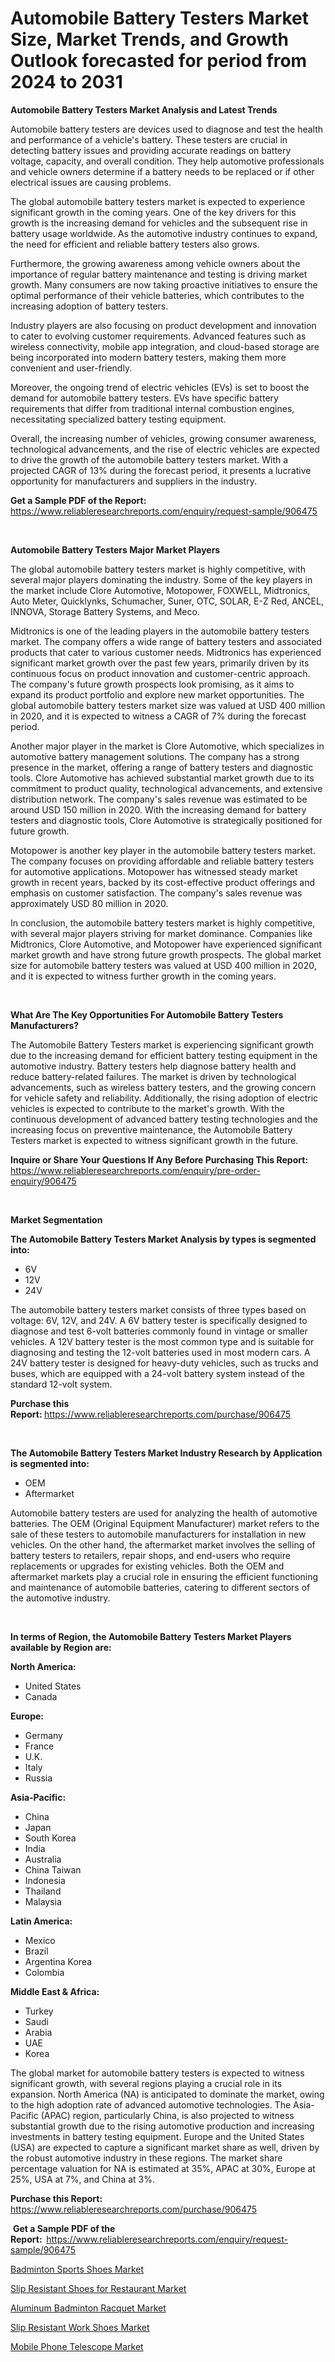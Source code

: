 <p><h1>Automobile Battery Testers Market Size, Market Trends, and Growth Outlook forecasted for period from 2024 to 2031</h1></p><p><strong>Automobile Battery Testers Market Analysis and Latest Trends</strong></p>
<p><p>Automobile battery testers are devices used to diagnose and test the health and performance of a vehicle's battery. These testers are crucial in detecting battery issues and providing accurate readings on battery voltage, capacity, and overall condition. They help automotive professionals and vehicle owners determine if a battery needs to be replaced or if other electrical issues are causing problems.</p><p>The global automobile battery testers market is expected to experience significant growth in the coming years. One of the key drivers for this growth is the increasing demand for vehicles and the subsequent rise in battery usage worldwide. As the automotive industry continues to expand, the need for efficient and reliable battery testers also grows.</p><p>Furthermore, the growing awareness among vehicle owners about the importance of regular battery maintenance and testing is driving market growth. Many consumers are now taking proactive initiatives to ensure the optimal performance of their vehicle batteries, which contributes to the increasing adoption of battery testers.</p><p>Industry players are also focusing on product development and innovation to cater to evolving customer requirements. Advanced features such as wireless connectivity, mobile app integration, and cloud-based storage are being incorporated into modern battery testers, making them more convenient and user-friendly.</p><p>Moreover, the ongoing trend of electric vehicles (EVs) is set to boost the demand for automobile battery testers. EVs have specific battery requirements that differ from traditional internal combustion engines, necessitating specialized battery testing equipment.</p><p>Overall, the increasing number of vehicles, growing consumer awareness, technological advancements, and the rise of electric vehicles are expected to drive the growth of the automobile battery testers market. With a projected CAGR of 13% during the forecast period, it presents a lucrative opportunity for manufacturers and suppliers in the industry.</p></p>
<p><strong>Get a Sample PDF of the Report:&nbsp;</strong> <a href="https://www.reliableresearchreports.com/enquiry/request-sample/906475">https://www.reliableresearchreports.com/enquiry/request-sample/906475</a></p>
<p>&nbsp;</p>
<p><strong>Automobile Battery Testers Major Market Players</strong></p>
<p><p>The global automobile battery testers market is highly competitive, with several major players dominating the industry. Some of the key players in the market include Clore Automotive, Motopower, FOXWELL, Midtronics, Auto Meter, Quicklynks, Schumacher, Suner, OTC, SOLAR, E-Z Red, ANCEL, INNOVA, Storage Battery Systems, and Meco.</p><p>Midtronics is one of the leading players in the automobile battery testers market. The company offers a wide range of battery testers and associated products that cater to various customer needs. Midtronics has experienced significant market growth over the past few years, primarily driven by its continuous focus on product innovation and customer-centric approach. The company's future growth prospects look promising, as it aims to expand its product portfolio and explore new market opportunities. The global automobile battery testers market size was valued at USD 400 million in 2020, and it is expected to witness a CAGR of 7% during the forecast period.</p><p>Another major player in the market is Clore Automotive, which specializes in automotive battery management solutions. The company has a strong presence in the market, offering a range of battery testers and diagnostic tools. Clore Automotive has achieved substantial market growth due to its commitment to product quality, technological advancements, and extensive distribution network. The company's sales revenue was estimated to be around USD 150 million in 2020. With the increasing demand for battery testers and diagnostic tools, Clore Automotive is strategically positioned for future growth.</p><p>Motopower is another key player in the automobile battery testers market. The company focuses on providing affordable and reliable battery testers for automotive applications. Motopower has witnessed steady market growth in recent years, backed by its cost-effective product offerings and emphasis on customer satisfaction. The company's sales revenue was approximately USD 80 million in 2020.</p><p>In conclusion, the automobile battery testers market is highly competitive, with several major players striving for market dominance. Companies like Midtronics, Clore Automotive, and Motopower have experienced significant market growth and have strong future growth prospects. The global market size for automobile battery testers was valued at USD 400 million in 2020, and it is expected to witness further growth in the coming years.</p></p>
<p>&nbsp;</p>
<p><strong>What Are The Key Opportunities For Automobile Battery Testers Manufacturers?</strong></p>
<p><p>The Automobile Battery Testers market is experiencing significant growth due to the increasing demand for efficient battery testing equipment in the automotive industry. Battery testers help diagnose battery health and reduce battery-related failures. The market is driven by technological advancements, such as wireless battery testers, and the growing concern for vehicle safety and reliability. Additionally, the rising adoption of electric vehicles is expected to contribute to the market's growth. With the continuous development of advanced battery testing technologies and the increasing focus on preventive maintenance, the Automobile Battery Testers market is expected to witness significant growth in the future.</p></p>
<p><strong>Inquire or Share Your Questions If Any Before Purchasing This Report:</strong> <a href="https://www.reliableresearchreports.com/enquiry/pre-order-enquiry/906475">https://www.reliableresearchreports.com/enquiry/pre-order-enquiry/906475</a></p>
<p>&nbsp;</p>
<p><strong>Market Segmentation</strong></p>
<p><strong>The Automobile Battery Testers Market Analysis by types is segmented into:</strong></p>
<p><ul><li>6V</li><li>12V</li><li>24V</li></ul></p>
<p><p>The automobile battery testers market consists of three types based on voltage: 6V, 12V, and 24V. A 6V battery tester is specifically designed to diagnose and test 6-volt batteries commonly found in vintage or smaller vehicles. A 12V battery tester is the most common type and is suitable for diagnosing and testing the 12-volt batteries used in most modern cars. A 24V battery tester is designed for heavy-duty vehicles, such as trucks and buses, which are equipped with a 24-volt battery system instead of the standard 12-volt system.</p></p>
<p><strong>Purchase this Report:&nbsp;</strong><a href="https://www.reliableresearchreports.com/purchase/906475">https://www.reliableresearchreports.com/purchase/906475</a></p>
<p>&nbsp;</p>
<p><strong>The Automobile Battery Testers Market Industry Research by Application is segmented into:</strong></p>
<p><ul><li>OEM</li><li>Aftermarket</li></ul></p>
<p><p>Automobile battery testers are used for analyzing the health of automotive batteries. The OEM (Original Equipment Manufacturer) market refers to the sale of these testers to automobile manufacturers for installation in new vehicles. On the other hand, the aftermarket market involves the selling of battery testers to retailers, repair shops, and end-users who require replacements or upgrades for existing vehicles. Both the OEM and aftermarket markets play a crucial role in ensuring the efficient functioning and maintenance of automobile batteries, catering to different sectors of the automotive industry.</p></p>
<p>&nbsp;</p>
<p><strong>In terms of Region, the Automobile Battery Testers Market Players available by Region are:</strong></p>
<p>
    <p> <strong> North America: </strong>
        <ul>
            <li>United States</li>
            <li>Canada</li>
        </ul>
        </p> 
    <p> <strong> Europe: </strong>
        <ul>
            <li>Germany</li>
            <li>France</li>
            <li>U.K.</li>
            <li>Italy</li>
            <li>Russia</li>
        </ul>
        </p> 
    <p> <strong> Asia-Pacific: </strong>
        <ul>
            <li>China</li>
            <li>Japan</li>
            <li>South Korea</li>
            <li>India</li>
            <li>Australia</li>
            <li>China Taiwan</li>
            <li>Indonesia</li>
            <li>Thailand</li>
            <li>Malaysia</li>
        </ul>
        </p> 
    <p> <strong> Latin America: </strong>
        <ul>
            <li>Mexico</li>
            <li>Brazil</li>
            <li>Argentina Korea</li>
            <li>Colombia</li>
        </ul>
        </p> 
    <p> <strong> Middle East & Africa: </strong>
        <ul>
            <li>Turkey</li>
            <li>Saudi</li>
            <li>Arabia</li>
            <li>UAE</li>
            <li>Korea</li>
        </ul>
    </p>
    </p>
<p><p>The global market for automobile battery testers is expected to witness significant growth, with several regions playing a crucial role in its expansion. North America (NA) is anticipated to dominate the market, owing to the high adoption rate of advanced automotive technologies. The Asia-Pacific (APAC) region, particularly China, is also projected to witness substantial growth due to the rising automotive production and increasing investments in battery testing equipment. Europe and the United States (USA) are expected to capture a significant market share as well, driven by the robust automotive industry in these regions. The market share percentage valuation for NA is estimated at 35%, APAC at 30%, Europe at 25%, USA at 7%, and China at 3%.</p></p>
<p><strong>Purchase this Report: </strong><a href="https://www.reliableresearchreports.com/purchase/906475">https://www.reliableresearchreports.com/purchase/906475</a></p>
<p>&nbsp;<strong>Get a Sample PDF of the Report:&nbsp;&nbsp;</strong><a href="https://www.reliableresearchreports.com/enquiry/request-sample/906475">https://www.reliableresearchreports.com/enquiry/request-sample/906475</a></p>
<p><strong></strong></p>
<p><p><a href="https://medium.com/@ryanberry44f/badminton-sports-shoes-market-outlook-industry-overview-and-forecast-2024-to-2031-ab543f7b8ab9">Badminton Sports Shoes Market</a></p><p><a href="https://medium.com/@ryanberry44f/slip-resistant-shoes-for-restaurant-market-exploring-market-share-market-trends-and-future-1a8f3c68f89e">Slip Resistant Shoes for Restaurant Market</a></p><p><a href="https://medium.com/@ryanberry44f/aluminum-badminton-racquet-market-the-key-to-successful-business-strategy-forecast-till-2031-4e76b606bce7">Aluminum Badminton Racquet Market</a></p><p><a href="https://medium.com/@ryanberry44f/slip-resistant-work-shoes-market-trends-forecast-and-competitive-analysis-to-2031-babbbf203551">Slip Resistant Work Shoes Market</a></p><p><a href="https://medium.com/@ryanberry44f/mobile-phone-telescope-market-comprehensive-assessment-by-type-application-and-geography-9d2c37706596">Mobile Phone Telescope Market</a></p></p>